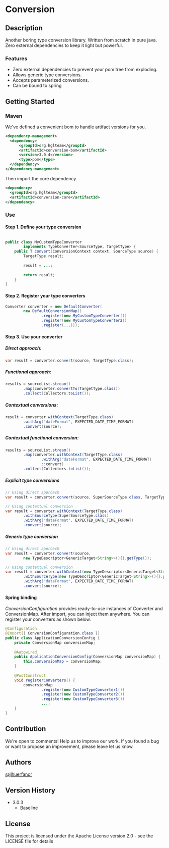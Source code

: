 # Conversion

## Description

Another boring type conversion library. 
Written from scratch in pure java. Zero external dependencies 
to keep it light but powerful.

### Features

* Zero external dependencies to prevent your pom tree from exploding.
* Allows generic type conversions.
* Accepts parameterized conversions.
* Can be bound to spring

## Getting Started

### Maven

We've defined a convenient bom to handle artifact versions for you.

```xml
<dependency-management>
  <dependency>
      <groupId>org.hglteam</groupId>
      <artifactId>conversion-bom</artifactId>
      <version>3.0.4</version>
      <type>pom</type>
  </dependency>
</dependency-management>
```

Then import the core dependency

```xml
<dependency>
  <groupId>org.hglteam</groupId>
  <artifactId>conversion-core</artifactId>
</dependency>
```

### Use

#### Step 1. Define your type conversion

```java

public class MyCustomTypeConverter 
        implements TypeConverter<SourceType, TargetType> { 
    public T convert(ConversionContext context, SourceType source) {
        TargetType result;
        
        result = ...;
        
        return result;
    }
}
```

#### Step 2. Register your type converters

```java
Converter converter = new DefaultConverter(
        new DefaultConversionMap()
                .register(new MyCustomTypeConverter())
                .register(new MyCustomTypeConverter2()
                .register(...)));
```

#### Step 3. Use your converter

##### Direct approach:

```java
var result = converter.convert(source, TargetType.class);
```

##### Functional approach:
```java
results = sourceList.stream()
        .map(converter.convertTo(TargetType.class))
        .collect(Collectors.toList());
```

##### Contextual conversions:

```java
result = converter.withContext(TargetType.class)
        .withArg("dateFormat", EXPECTED_DATE_TIME_FORMAT)
        .convert(source);
```

##### Contextual functional conversion:

```java
results = sourceList.stream()
        .map(converter.withContext(TargetType.class)
                .withArg("dateFormat", EXPECTED_DATE_TIME_FORMAT)
                ::convert)
        .collect(Collectors.toList());
```

##### Explicit type conversions

```java
// Using direct approach
var result = converter.convert(source, SuperSourceType.class, TargetType.class);

// Using contextual conversion
var result = converter.withContext(TargetType.class)
        .withSourceType(SuperSourceType.class)
        .withArg("dateFormat", EXPECTED_DATE_TIME_FORMAT)
        .convert(source);
```

##### Generic type conversion

```java
// Using direct approach
var result = converter.convert(source, 
        new TypeDescriptor<GenericTarget<String>>(){}.getType());

// Using contextual conversion
var result = converter.withContext(new TypeDescriptor<GenericTarget<String>>(){})
        .withSourceType(new TypeDescriptor<GenericTarget<String>>(){}.getType())
        .withArg("dateFormat", EXPECTED_DATE_TIME_FORMAT)
        .convert(source);
```

#### Spring binding

*ConversionConfiguration* provides ready-to-use instances of 
Converter and ConversionMap. After import, you can inject them 
anywhere. You can register your converters as shown below.

```java
@Configuration
@Import({ ConversionConfiguration.class })
public class ApplicationConversionConfig {
    private ConversionMap conversionMap;
    
    @Autowired
    public ApplicationConversionConfig(ConversionMap conversionMap) {
        this.conversionMap = conversionMap;
    }
    
    @PostConstruct
    void registerConverters() {
        conversionMap
                .register(new CustomTypeConverter1())
                .register(new CustomTypeConverter2())
                .register(new CustomTypeConverter3())
                ...;
    }
}
```
## Contribution

We're open to comments! Help us to improve our work.
If you found a bug or want to propose an improvement, please leave let us know.

## Authors
  
[@jlhuerfanor](https://github.com/jlhuerfanor)

## Version History

* 3.0.3
    * Baseline

## License

This project is licensed under the Apache License version 2.0 - see the LICENSE file for details